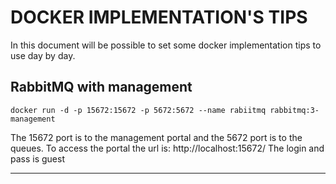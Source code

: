 # DOCKER IMPLEMENTATION'S TIPS
In this document will be possible to set some docker implementation tips to use day by day.

## RabbitMQ with management
```VIM
docker run -d -p 15672:15672 -p 5672:5672 --name rabiitmq rabbitmq:3-management
```
The 15672 port is to the management portal and the 5672 port is to the queues.
To access the portal the url is: http://localhost:15672/
The login and pass is guest

------------------------------------------------------------------------------------------------
